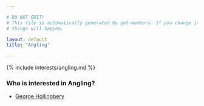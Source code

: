 ```yaml
---

# DO NOT EDIT!
# This file is automatically generated by get-members. If you change it, bad
# things will happen.

layout: default
title: "Angling"

---
```


{% include interests/angling.md %}

### Who is interested in Angling?


* [George Hollingbery](../members/george-hollingbery.html)

